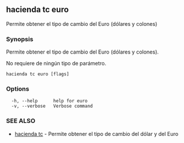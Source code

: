## hacienda tc euro

Permite obtener el tipo de cambio del Euro (dólares y colones)

### Synopsis

Permite obtener el tipo de cambio del Euro (dólares y colones).

No requiere de ningún tipo de parámetro.

```
hacienda tc euro [flags]
```

### Options

```
  -h, --help      help for euro
  -v, --verbose   Verbose command
```

### SEE ALSO

* [hacienda tc](/cmd/hacienda_tc/)	 - Permite obtener el tipo de cambio del dólar y del Euro

